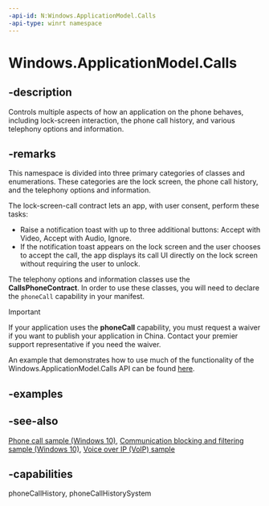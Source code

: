 ```yaml
---
-api-id: N:Windows.ApplicationModel.Calls
-api-type: winrt namespace
---
```


# Windows.ApplicationModel.Calls

## -description

Controls multiple aspects of how an application on the phone behaves, including lock-screen interaction, the phone call history, and various telephony options and information.

## -remarks

This namespace is divided into three primary categories of classes and enumerations. These categories are the lock screen, the phone call history, and the telephony options and information.

The lock-screen-call contract lets an app, with user consent, perform these tasks:

+ Raise a notification toast with up to three additional buttons: Accept with Video, Accept with Audio, Ignore.
+ If the notification toast appears on the lock screen and the user chooses to accept the call, the app displays its call UI directly on the lock screen without requiring the user to unlock.

The telephony options and information classes use the **CallsPhoneContract**. In order to use these classes, you will need to declare the `phoneCall` capability in your manifest.

> [!IMPORTANT]
> If your application uses the **phoneCall** capability, you must request a waiver if you want to publish your application in China. Contact your premier support representative if you need the waiver.

An example that demonstrates how to use much of the functionality of the Windows.ApplicationModel.Calls API can be found
[here](https://github.com/microsoft/Windows-universal-samples/tree/v8.0.7/archived/PhoneCall).

## -examples

## -see-also

[Phone call sample (Windows 10)](https://github.com/microsoft/Windows-universal-samples/tree/v8.0.7/archived/PhoneCall),
[Communication blocking and filtering sample (Windows 10)](https://github.com/microsoft/Windows-universal-samples/tree/v8.0.7/archived/CommunicationBlockAndFilter),
[Voice over IP (VoIP) sample](https://github.com/Microsoft/Windows-universal-samples/tree/master/Samples/VoIP)

## -capabilities

phoneCallHistory, phoneCallHistorySystem
